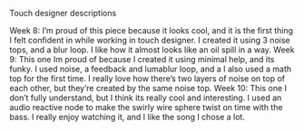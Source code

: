 Touch designer descriptions

Week 8: I’m proud of this piece because it looks cool, and it is the first thing I felt confident in while working in touch designer. I created it using 3 noise tops, and a blur loop. I like how it almost looks like an oil spill in a way. 
Week 9: This one Im proud of because I created it using minimal help, and its funky. I used noise, a feedback and lumablur loop, and a I also used a math top for the first time. I really love how there’s two layers of noise on top of each other, but they’re created by the same noise top.
Week 10: This one I don’t fully understand, but I think its really cool and interesting. I used an audio reactive node to make the swirly wire sphere twist on time with the bass. I really enjoy watching it, and I like the song I chose a lot.
